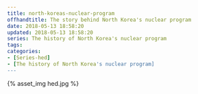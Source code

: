 ```yaml
---
title: north-koreas-nuclear-program
offhandtitle: The story behind North Korea's nuclear program
date: 2018-05-13 18:58:20
updated: 2018-05-13 18:58:20
series: The history of North Korea's nuclear program
tags:
categories:
- [Series-hed]
- [The history of North Korea's nuclear program]
---
```


{% asset_img hed.jpg %}
